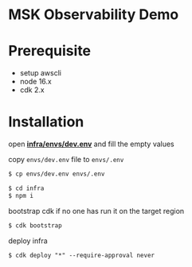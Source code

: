 # MSK Observability Demo

# Prerequisite

- setup awscli
- node 16.x
- cdk 2.x

# Installation

open [**infra/envs/dev.env**](./infra/envs/dev.env) and fill the empty values

copy `envs/dev.env` file to `envs/.env`

```bash
$ cp envs/dev.env envs/.env
```

```bash
$ cd infra
$ npm i
```

bootstrap cdk if no one has run it on the target region

```bash
$ cdk bootstrap
```

deploy infra

```
$ cdk deploy "*" --require-approval never
```
